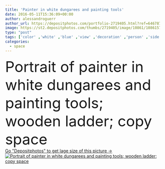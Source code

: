 ```yaml
---
title: 'Painter in white dungarees and painting tools'
date: 2016-05-11T15:36:09+00:00
author: alessandroguerr
author_url: https://depositphotos.com/portfolio-2719405.html?ref=64678756
image: https://st2.depositphotos.com/thumbs/2719405/image/10861/108615776/api_thumb_450.jpg?forcejpeg=true
type: "post"
tags: ['color' ,'white' ,'blue' ,'view' ,'decoration' ,'person' ,'side' ,'new' ,'people' ,'portrait' ,'wooden' ,'man' ,'paint' ,'house' ,'wall' ,'service' ,'interior' ,'indoor' ,'home' ,'professional' ,'work' ,'tool' ,'room' ,'roller' ,'dirty' ,'cap' ,'profession' ,'skill' ,'worker' ,'improvement' ,'ladder' ,'renovation' ,'painter' ,'decorating' ,'renewal' ,'renovate' ,'craftsman' ,'workman' ,'decorator' ,'whitewashing' ,'renovating' ,'dungarees' ,'Homeowners' ,'copy space' ,'Paint Brush' ,'house painting' ,'painting wall' ,'white washer' ]
categories: 
  - space
---
```

<div aling="center">
            <font size="60"> Portrait of painter in white dungarees and painting tools; wooden ladder; copy space</font>   
</div>
<div>
    <a href='https://st2.depositphotos.com/thumbs/2719405/image/10861/108615776/api_thumb_450.jpg?forcejpeg=true?ref=64678756' target=_blank > Go "Depositphotos" to get lage size of this picture ->
        <img href='https://st2.depositphotos.com/thumbs/2719405/image/10861/108615776/api_thumb_450.jpg?forcejpeg=true?ref=64678756' src='https://st2.depositphotos.com/2719405/10861/i/950/depositphotos_108615776-stock-photo-painter-in-white-dungarees-and.jpg?forcejpeg=true' alt='Portrait of painter in white dungarees and painting tools; wooden ladder; copy space' >
    </a>
</div>
